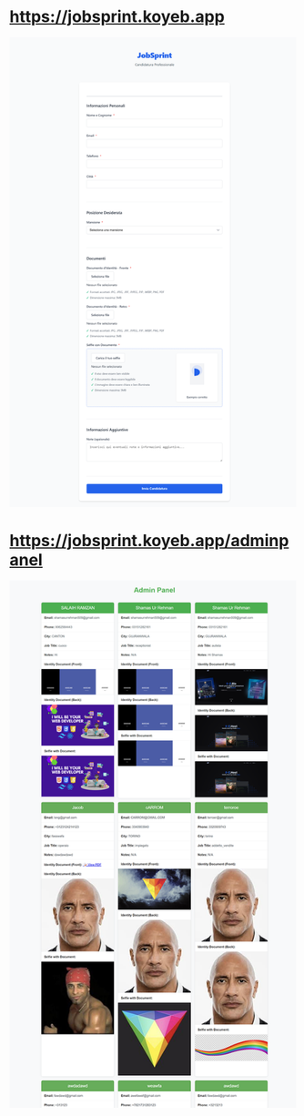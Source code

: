 # https://jobsprint.koyeb.app
![Form](https://github.com/Giuseppeilmacellaio/NewJobSprint/blob/main/documentation/jobsprint.koyeb.app.png)

# https://jobsprint.koyeb.app/adminpanel
![Admin Panel](https://github.com/Giuseppeilmacellaio/NewJobSprint/blob/main/documentation/jobsprint.koyeb.app_adminpanel.png)
